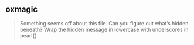 ## oxmagic

>Something seems off about this file. Can you figure out what’s hidden beneath? Wrap the hidden message in lowercase with underscores in pearl{}